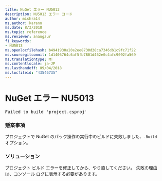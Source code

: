 ```yaml
---
title: NuGet エラー NU5013
description: NU5013 エラー コード
author: mishra14
ms.author: karann
ms.date: 8/3/2018
ms.topic: reference
ms.reviewer: anangaur
f1_keywords:
- NU5013
ms.openlocfilehash: b4941930a20e2ee8730d28ca7346db1c9fc71f22
ms.sourcegitcommit: 1d1406764c6af5fb7801d462e0c4afc9092fa569
ms.translationtype: MT
ms.contentlocale: ja-JP
ms.lasthandoff: 09/04/2018
ms.locfileid: "43546735"
---
```

# <a name="nuget-error-nu5013"></a>NuGet エラー NU5013
<pre>Failed to build 'project.csproj'</pre>

### <a name="issue"></a>懸案事項

プロジェクトで NuGet のパック操作の実行中のビルドに失敗しました、`-Build`オプション。


### <a name="solution"></a>ソリューション

プロジェクト ビルド エラーを修正してから、やり直してください。 失敗の理由は、コンソール ログに表示する必要があります。

